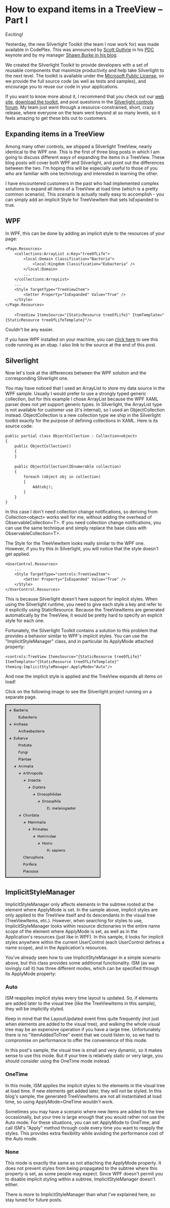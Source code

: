 # How to expand items in a TreeView – Part I

Exciting!

Yesterday, the new Silverlight Toolkit (the team I now work for) was made available in CodePlex. This was announced by <a href="http://weblogs.asp.net/scottgu/">Scott Guthrie</a> in his <a href="http://www.microsoftpdc.com/">PDC</a> keynote and by my manager <a href="http://blogs.msdn.com/sburke/">Shawn Burke in his blog</a>.

We created the Silverlight Toolkit to provide developers with a set of reusable components that  maximize productivity and help take Silverlight to the next level. The toolkit is available under the <a href="http://www.microsoft.com/opensource/licenses.mspx#Ms-PL">Microsoft Public License</a>, so we provide the full source code (as well as tests and samples), and encourage you to reuse our code in your applications.

If you want to know more about it, I recommend that you check out our <a href="http://www.codeplex.com/Silverlight">web site</a>, <a href="http://www.codeplex.com/Silverlight/Release/ProjectReleases.aspx?ReleaseId=18804">download the toolkit</a>, and post questions in the <a href="http://silverlight.net/forums/35.aspx">Silverlight controls forum</a>.  My team just went through a resource-constrained, short, crazy release, where everyone on the team went beyond at so many levels, so it feels amazing to get these bits out to customers. 


## Expanding items in a TreeView

Among many other controls, we shipped a Silverlight TreeView, nearly identical to the WPF one. This is the first of three blog posts in which I am going to discuss different ways of expanding the items in a TreeView. These blog posts will cover both WPF and Silverlight, and point out the differences between the two. I'm hoping this will be especially useful to those of you who are familiar with one technology and interested in learning the other.

I have encountered customers in the past who had implemented complex solutions to expand all items of a TreeView at load time (which is a pretty common scenario). This scenario is actually really easy to accomplish - you can simply add an implicit Style for TreeViewItem that sets IsExpanded to true. 

## WPF

In WPF, this can be done by adding an implicit style to the resources of your page:

	<Page.Resources>
		<collections:ArrayList x:Key="treeOfLife">
			<local:Domain Classification="Bacteria">
				<local:Kingdom Classification="Eubacteria" />
			</local:Domain>
			...
		</collections:ArrayList>
		...
		<Style TargetType="TreeViewItem">
			<Setter Property="IsExpanded" Value="True" />
		</Style>
	</Page.Resources>

        <TreeView ItemsSource="{StaticResource treeOfLife}" ItemTemplate="{StaticResource treeOfLifeTemplate}"/>

Couldn't be any easier. 

If you have WPF installed on your machine, you can <a href="http://www.zagstudio.com/blogfiles/47/ExpandTreeViewWPF.xbap" target="_blank" >click here</a> to see this code running as an xbap. I also link to the source at the end of this post.

## Silverlight

Now let's look at the differences between the WPF solution and the corresponding Silverlight one.

You may have noticed that I used an ArrayList to store my data source in the WPF sample.  Usually I would prefer to use a strongly typed generic collection, but for this example I chose ArrayList because the WPF XAML parser does not yet support generic types. In Silverlight, the ArrayList type is not available for customer use (it's internal), so I used an ObjectCollection instead. ObjectCollection is a new collection type we ship in the Silverlight toolkit exactly for the purpose of defining collections in XAML. Here is its source code:

	public partial class ObjectCollection : Collection<object>
	{
		public ObjectCollection()
		{
		}
	
		public ObjectCollection(IEnumerable collection)
		{
			foreach (object obj in collection)
			{
				Add(obj);
			}
		}
	}

In this case I don't need collection change notifications, so deriving from Collection&lt;object&gt; works well for me, without adding the overhead of ObservableCollection&lt;T&gt;. If you need collection change notifications, you can use the same technique and simply replace the base class with ObservableCollection&lt;T&gt;.

The Style for the TreeViewItem looks really similar to the WPF one. However, if you try this in Silverlight, you will notice that the style doesn't get applied. 

	<UserControl.Resources>
		...
		<Style TargetType="controls:TreeViewItem">
			<Setter Property="IsExpanded" Value="True" />
		</Style>
	</UserControl.Resources>

This is because Silverlight doesn't have support for implicit styles. When using the Silverlight runtime, you need to give each style a key and refer to it explicitly using StaticResource. Because the TreeViewItems are generated automatically by the TreeView, it would be pretty hard to specify an explicit style for each one.

Fortunately, the Silverlight Toolkit contains a solution to this problem that provides a behavior similar to WPF's implicit styles. You can use the "ImplicitStyleManager" class, and in particular its ApplyMode attached property:

	<controls:TreeView ItemsSource="{StaticResource treeOfLife}" ItemTemplate="{StaticResource treeOfLifeTemplate}" theming:ImplicitStyleManager.ApplyMode="Auto"/>

And now the implicit style is applied and the TreeView expands all items on load! 

Click on the following image to see the Silverlight project running on a separate page.

<a href="http://www.zagstudio.com/blogfiles/47/TestPage.html">
<img title="Click to view Silverlight app" src="Images/47ExpandTreeViewPart1.PNG" class="postImage" /></a>

## ImplicitStyleManager

ImplicitStyleManager only affects elements in the subtree rooted at the element where ApplyMode is set. In the sample above, implicit styles are only applied to the TreeView  itself and its descendants in the visual tree (TreeViewItems, etc.). However, when searching for styles to use, ImplicitStyleManager looks within resource dictionaries in the entire name scope of the element where ApplyMode is set, as well as in the Application's resources (just like in WPF). In this sample, it looks for implicit styles anywhere within the current UserControl (each UserControl defines a name scope), and in the Application's resources.

You've already seen how to use ImplicitStyleManager in a simple scenario above, but this class provides some additional functionality. ISM (as we lovingly call it) has three different modes, which can be specified through its ApplyMode property:

### Auto

ISM reapplies implicit styles every time layout is updated. So, if elements are added later to the visual tree (like the TreeViewItems in this sample), they will be implicitly styled. 

Keep in mind that the LayoutUpdated event fires quite frequently (not just when elements are added to the visual tree), and walking the whole visual tree may be an expensive operation if you have a large tree. Unfortunately there is no "ItemAddedToTree" event that we could listen to, so we had to compromise on performance  to offer the convenience of this mode.

In this post's sample, the visual tree is small and very dynamic, so it makes sense to use this mode. But if your tree is relatively static or very large, you should consider using the OneTime mode instead.

### OneTime

In this mode, ISM applies the implicit styles to the elements in the visual tree at load time. If new elements get added later, they will not be styled. In this blog's sample, the generated TreeViewItems are not all instantiated at load time, so using ApplyMode=OneTime wouldn't work.

Sometimes you may have a scenario where new items are added to the tree occasionally, but your tree is large enough that you would rather not use the Auto mode. For these situations, you can set ApplyMode to OneTime, and call ISM's "Apply" method through code every time you want to reapply the styles. This provides extra flexibility while avoiding the performance cost of the Auto mode.

### None

This mode is exactly the same as not attaching the ApplyMode property. It does not prevent styles from being propagated to the subtree where this property is set, as some people may expect. Since WPF doesn't permit you to disable implicit styling within a subtree, ImplicitStyleManager doesn't either.

There is more to ImplicitStyleManager than what I've explained here, so stay tuned for future posts.
